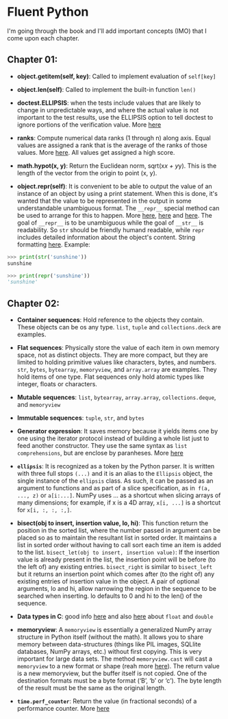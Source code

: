 # Fluent Python

I'm going through the book and I'll add important concepts (IMO) that I come upon each chapter. 

## Chapter 01:

* **object.__getitem__(self, key)**: Called to implement evaluation of `self[key]`

* **object.__len__(self)**: Called to implement the built-in function `len()`

* **doctest.ELLIPSIS**: when the tests include values that are likely to change in unpredictable ways, and where the actual value is not important to the test results, use the ELLIPSIS option to tell doctest to ignore portions of the verification value. More [here](https://pymotw.com/3/doctest/)

* **ranks**: Compute numerical data ranks (1 through n) along axis. Equal values are assigned a rank that is the average of the ranks of those values. More [here](https://pandas.pydata.org/pandas-docs/stable/reference/api/pandas.DataFrame.rank.html). All values get assigned a high score.

* **math.hypot(x, y)**: Return the Euclidean norm, sqrt(x*x + y*y). This is the length of the vector from the origin to point (x, y).

* **object.__repr__(self)**: It is convenient to be able to output the value of an instance of an object by using a print statement. When this is done, it's wanted that the value to be represented in the output in some understandable unambiguous format. The `__repr__` special method can be used to arrange for this to happen. More [here](https://docs.python.org/3/reference/datamodel.html), [here](https://www.codecademy.com/en/forum_questions/551c137f51b887bbc4001b73) and [here](https://stackoverflow.com/questions/1436703/difference-between-str-and-repr). The goal of `__repr__` is to be unambiguous while the goal of `__str__` is readability. So `str` should be friendly humand readable, while `repr` includes detailed information about the object's content. String formatting [here](https://docs.python.org/dev/library/string.html#string-formatting).
Example:
```python
>>> print(str('sunshine'))
sunshine

>>> print(repr('sunshine'))
'sunshine'
```

## Chapter 02:

* **Container sequences**: Hold reference to the objects they contain. These objects can be os any type. `list`, `tuple` and `collections.deck` are examples.

* **Flat sequences**: Physically store the value of each item in own memory space, not as distinct objects. They are more compact, but they are limited to holding primitive values like characters, bytes, and numbers. `str`, `bytes`, `bytearray`, `memoryview`, and `array.array` are examples. They hold items of one type. Flat sequences only hold atomic types like integer, floats or characters.

* **Mutable sequences**: `list`, `bytearray`, `array.array`, `collections.deque`, and `memoryview` 

* **Immutable sequences**: `tuple`, `str`, and `bytes`
* **Generator expression**: It saves memory because it yields items one by one using the iterator protocol instead of building a whole list just to feed another constructor. They use the same syntax as `list comprehensions`, but are enclose by paranheses. More [here](https://www.python.org/dev/peps/pep-0289/)

* **`ellipsis`**: It is recognized as a token by the Python parser. It is written with three full stops `(...)` and it is an alias to the `Ellipsis` object, the single instance of the `ellipsis` class. As such, it can be passed as an argument to functions and as part of a slice specification, as in` f(a, ..., z)` or `a[i:...]`. NumPy uses ... as a shortcut when slicing arrays of many dimensions; for example, if x is a 4D array, `x[i, ...]` is a shortcut for `x[i, :, :, :,]`.

* **bisect(obj to insert, insertion value, lo, hi)**: This function return the position in the sorted list, where the number passed in argument can be placed so as to maintain the resultant list in sorted order. It maintains a list in sorted order without having to call sort each time an item is added to the list. `bisect_let(obj to insert, insertion value)`: If the insertion value is already present in the list, the insertion point will be before (to the left of) any existing entries. `bisect_right` is similar to `bisect_left` but it returns an insertion point which comes after (to the right of) any existing entries of insertion value in the object. A pair of optional arguments, lo and hi, allow narrowing the region in the sequence to be searched when inserting. lo defaults to 0 and hi to the len() of the sequence.

* **Data types in C**: good info [here](https://www.studytonight.com/c/datatype-in-c.php) and also [here](https://www.thoughtco.com/definition-of-double-958065) about `float` and `double`

* **memoryview**: A `memoryview` is essentially a generalized NumPy array structure in Python itself (without the math). It allows you to share memory between data-structures (things like PIL images, SQLlite databases, NumPy arrays, etc.) without first copying. This is very important for large data sets. The method `memoryview.cast` will cast a `memoryview` to a new format or shape (reah more [here](https://docs.python.org/3/library/stdtypes.html#binaryseq)). The return value is a new memoryview, but the buffer itself is not copied. One of the destination formats must be a byte format (‘B’, ‘b’ or ‘c’). The byte length of the result must be the same as the original length.

* **`time.perf_counter`**: Return the value (in fractional seconds) of a performance counter. More [here](https://stackoverflow.com/a/25787875)


